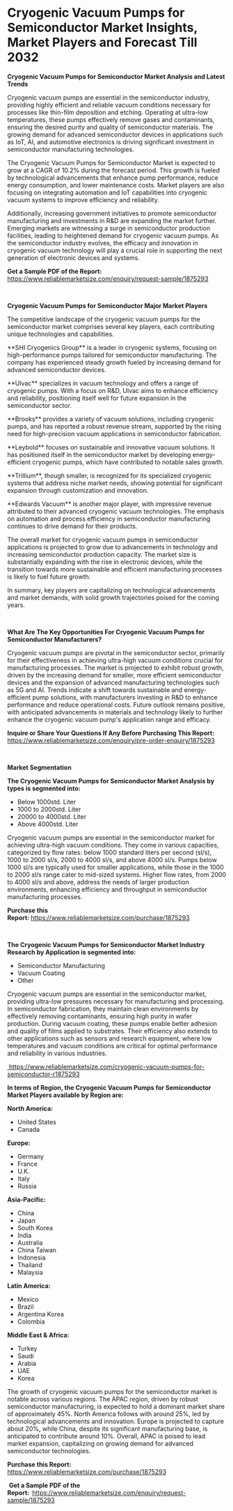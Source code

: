 <p><h1>Cryogenic Vacuum Pumps for Semiconductor Market Insights, Market Players and Forecast Till 2032</h1></p><p><strong>Cryogenic Vacuum Pumps for Semiconductor Market Analysis and Latest Trends</strong></p>
<p><p>Cryogenic vacuum pumps are essential in the semiconductor industry, providing highly efficient and reliable vacuum conditions necessary for processes like thin-film deposition and etching. Operating at ultra-low temperatures, these pumps effectively remove gases and contaminants, ensuring the desired purity and quality of semiconductor materials. The growing demand for advanced semiconductor devices in applications such as IoT, AI, and automotive electronics is driving significant investment in semiconductor manufacturing technologies.</p><p>The Cryogenic Vacuum Pumps for Semiconductor Market is expected to grow at a CAGR of 10.2% during the forecast period. This growth is fueled by technological advancements that enhance pump performance, reduce energy consumption, and lower maintenance costs. Market players are also focusing on integrating automation and IoT capabilities into cryogenic vacuum systems to improve efficiency and reliability.</p><p>Additionally, increasing government initiatives to promote semiconductor manufacturing and investments in R&D are expanding the market further. Emerging markets are witnessing a surge in semiconductor production facilities, leading to heightened demand for cryogenic vacuum pumps. As the semiconductor industry evolves, the efficacy and innovation in cryogenic vacuum technology will play a crucial role in supporting the next generation of electronic devices and systems.</p></p>
<p><strong>Get a Sample PDF of the Report:&nbsp;</strong> <a href="https://www.reliablemarketsize.com/enquiry/request-sample/1875293?utm_campaign=3368&utm_medium=2&utm_source=Github&utm_content=ia&utm_term=12042025&utm_id=cryogenic-vacuum-pumps-for-semiconductor">https://www.reliablemarketsize.com/enquiry/request-sample/1875293</a></p>
<p>&nbsp;</p>
<p><strong>Cryogenic Vacuum Pumps for Semiconductor Major Market Players</strong></p>
<p><p>The competitive landscape of the cryogenic vacuum pumps for the semiconductor market comprises several key players, each contributing unique technologies and capabilities. </p><p>**SHI Cryogenics Group** is a leader in cryogenic systems, focusing on high-performance pumps tailored for semiconductor manufacturing. The company has experienced steady growth fueled by increasing demand for advanced semiconductor devices. </p><p>**Ulvac** specializes in vacuum technology and offers a range of cryogenic pumps. With a focus on R&D, Ulvac aims to enhance efficiency and reliability, positioning itself well for future expansion in the semiconductor sector.</p><p>**Brooks** provides a variety of vacuum solutions, including cryogenic pumps, and has reported a robust revenue stream, supported by the rising need for high-precision vacuum applications in semiconductor fabrication. </p><p>**Leybold** focuses on sustainable and innovative vacuum solutions. It has positioned itself in the semiconductor market by developing energy-efficient cryogenic pumps, which have contributed to notable sales growth.</p><p>**Trillium**, though smaller, is recognized for its specialized cryogenic systems that address niche market needs, showing potential for significant expansion through customization and innovation.</p><p>**Edwards Vacuum** is another major player, with impressive revenue attributed to their advanced cryogenic vacuum technologies. The emphasis on automation and process efficiency in semiconductor manufacturing continues to drive demand for their products.</p><p>The overall market for cryogenic vacuum pumps in semiconductor applications is projected to grow due to advancements in technology and increasing semiconductor production capacity. The market size is substantially expanding with the rise in electronic devices, while the transition towards more sustainable and efficient manufacturing processes is likely to fuel future growth. </p><p>In summary, key players are capitalizing on technological advancements and market demands, with solid growth trajectories poised for the coming years.</p></p>
<p>&nbsp;</p>
<p><strong>What Are The Key Opportunities For Cryogenic Vacuum Pumps for Semiconductor Manufacturers?</strong></p>
<p><p>Cryogenic vacuum pumps are pivotal in the semiconductor sector, primarily for their effectiveness in achieving ultra-high vacuum conditions crucial for manufacturing processes. The market is projected to exhibit robust growth, driven by the increasing demand for smaller, more efficient semiconductor devices and the expansion of advanced manufacturing technologies such as 5G and AI. Trends indicate a shift towards sustainable and energy-efficient pump solutions, with manufacturers investing in R&D to enhance performance and reduce operational costs. Future outlook remains positive, with anticipated advancements in materials and technology likely to further enhance the cryogenic vacuum pump's application range and efficacy.</p></p>
<p><strong>Inquire or Share Your Questions If Any Before Purchasing This Report:</strong> <a href="https://www.reliablemarketsize.com/enquiry/pre-order-enquiry/1875293?utm_campaign=3368&utm_medium=2&utm_source=Github&utm_content=ia&utm_term=12042025&utm_id=cryogenic-vacuum-pumps-for-semiconductor">https://www.reliablemarketsize.com/enquiry/pre-order-enquiry/1875293</a></p>
<p>&nbsp;</p>
<p><strong>Market Segmentation</strong></p>
<p><strong>The Cryogenic Vacuum Pumps for Semiconductor Market Analysis by types is segmented into:</strong></p>
<p><ul><li>Below 1000std. Liter</li><li>1000 to 2000std. Liter</li><li>20000 to 4000std. Liter</li><li>Above 4000std. Liter</li></ul></p>
<p><p>Cryogenic vacuum pumps are essential in the semiconductor market for achieving ultra-high vacuum conditions. They come in various capacities, categorized by flow rates: below 1000 standard liters per second (sl/s), 1000 to 2000 sl/s, 2000 to 4000 sl/s, and above 4000 sl/s. Pumps below 1000 sl/s are typically used for smaller applications, while those in the 1000 to 2000 sl/s range cater to mid-sized systems. Higher flow rates, from 2000 to 4000 sl/s and above, address the needs of larger production environments, enhancing efficiency and throughput in semiconductor manufacturing processes.</p></p>
<p><strong>Purchase this Report:&nbsp;</strong><a href="https://www.reliablemarketsize.com/purchase/1875293?utm_campaign=3368&utm_medium=2&utm_source=Github&utm_content=ia&utm_term=12042025&utm_id=cryogenic-vacuum-pumps-for-semiconductor">https://www.reliablemarketsize.com/purchase/1875293</a></p>
<p>&nbsp;</p>
<p><strong>The Cryogenic Vacuum Pumps for Semiconductor Market Industry Research by Application is segmented into:</strong></p>
<p><ul><li>Semiconductor Manufacturing</li><li>Vacuum Coating</li><li>Other</li></ul></p>
<p><p>Cryogenic vacuum pumps are essential in the semiconductor market, providing ultra-low pressures necessary for manufacturing and processing. In semiconductor fabrication, they maintain clean environments by effectively removing contaminants, ensuring high purity in wafer production. During vacuum coating, these pumps enable better adhesion and quality of films applied to substrates. Their efficiency also extends to other applications such as sensors and research equipment, where low temperatures and vacuum conditions are critical for optimal performance and reliability in various industries.</p></p>
<p><a href="https://www.reliablemarketsize.com/cryogenic-vacuum-pumps-for-semiconductor-r1875293?utm_campaign=3368&utm_medium=2&utm_source=Github&utm_content=ia&utm_term=12042025&utm_id=cryogenic-vacuum-pumps-for-semiconductor">&nbsp;https://www.reliablemarketsize.com/cryogenic-vacuum-pumps-for-semiconductor-r1875293</a></p>
<p><strong>In terms of Region, the Cryogenic Vacuum Pumps for Semiconductor Market Players available by Region are:</strong></p>
<p>
    <p> <strong> North America: </strong>
        <ul>
            <li>United States</li>
            <li>Canada</li>
        </ul>
        </p> 
    <p> <strong> Europe: </strong>
        <ul>
            <li>Germany</li>
            <li>France</li>
            <li>U.K.</li>
            <li>Italy</li>
            <li>Russia</li>
        </ul>
        </p> 
    <p> <strong> Asia-Pacific: </strong>
        <ul>
            <li>China</li>
            <li>Japan</li>
            <li>South Korea</li>
            <li>India</li>
            <li>Australia</li>
            <li>China Taiwan</li>
            <li>Indonesia</li>
            <li>Thailand</li>
            <li>Malaysia</li>
        </ul>
        </p> 
    <p> <strong> Latin America: </strong>
        <ul>
            <li>Mexico</li>
            <li>Brazil</li>
            <li>Argentina Korea</li>
            <li>Colombia</li>
        </ul>
        </p> 
    <p> <strong> Middle East & Africa: </strong>
        <ul>
            <li>Turkey</li>
            <li>Saudi</li>
            <li>Arabia</li>
            <li>UAE</li>
            <li>Korea</li>
        </ul>
    </p>
    </p>
<p><p>The growth of cryogenic vacuum pumps for the semiconductor market is notable across various regions. The APAC region, driven by robust semiconductor manufacturing, is expected to hold a dominant market share of approximately 45%. North America follows with around 25%, led by technological advancements and innovation. Europe is projected to capture about 20%, while China, despite its significant manufacturing base, is anticipated to contribute around 10%. Overall, APAC is poised to lead market expansion, capitalizing on growing demand for advanced semiconductor technologies.</p></p>
<p><strong>Purchase this Report: </strong><a href="https://www.reliablemarketsize.com/purchase/1875293?utm_campaign=3368&utm_medium=2&utm_source=Github&utm_content=ia&utm_term=12042025&utm_id=cryogenic-vacuum-pumps-for-semiconductor">https://www.reliablemarketsize.com/purchase/1875293</a></p>
<p>&nbsp;<strong>Get a Sample PDF of the Report:&nbsp;&nbsp;</strong><a href="https://www.reliablemarketsize.com/enquiry/request-sample/1875293?utm_campaign=3368&utm_medium=2&utm_source=Github&utm_content=ia&utm_term=12042025&utm_id=cryogenic-vacuum-pumps-for-semiconductor">https://www.reliablemarketsize.com/enquiry/request-sample/1875293</a></p>
<p><strong></strong></p>
<p><p></p><p></p><p></p></p>